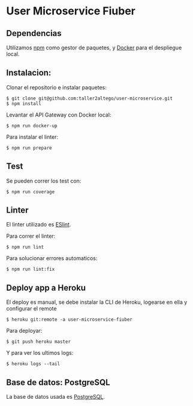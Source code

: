 # User Microservice Fiuber

## Dependencias

Utilizamos [npm](https://www.npmjs.com/) como gestor de paquetes, y [Docker](https://www.docker.com/) para el despliegue local.


## Instalacion:

Clonar el repositorio e instalar paquetes:

    $ git clone git@github.com:taller2altego/user-microservice.git
    $ npm install

Levantar el API Gateway con Docker local:

    $ npm run docker-up

Para instalar el linter:

    $ npm run prepare

## Test

Se pueden correr los test con:

    $ npm run coverage

## Linter
El linter utilizado es [ESlint](https://eslint.org/).

Para correr el linter:

    $ npm run lint

Para solucionar errores automaticos:

    $ npm run lint:fix

## Deploy app a Heroku

El deploy es manual, se debe instalar la CLI de Heroku, logearse en ella y configurar el remote

    $ heroku git:remote -a user-microservice-fiuber

Para deployar:

    $ git push heroku master

Y para ver los ultimos logs:

    $ heroku logs --tail

## Base de datos: PostgreSQL

La base de datos usada es [PostgreSQL](https://www.postgresql.org/).